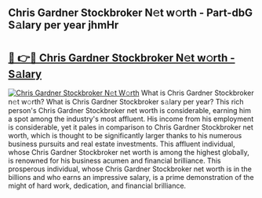 ## Chris Gardner Stockbroker N𝚎t w𝚘rth - Part-dbG S𝚊lary per year jhmHr

# <h2><a href="http://gc1ddz2.nevu.top/?p=Chris+Gardner+Stockbroker">🔗 👉🔴 Chris Gardner Stockbroker N𝚎t w𝚘rth - S𝚊lary</a></h2>

[![Chris Gardner Stockbroker N𝚎t W𝚘rth](https://i.imgur.com/Oavwk0R.jpeg)](http://gc1ddz2.nevu.top/?p=Chris+Gardner+Stockbroker)
What is Chris Gardner Stockbroker n𝚎t w𝚘rth? What is Chris Gardner Stockbroker s𝚊lary per year?
This rich person's Chris Gardner Stockbroker net worth is considerable, earning him a spot among the industry's most affluent. His income from his employment is considerable, yet it pales in comparison to Chris Gardner Stockbroker net worth, which is thought to be significantly larger thanks to his numerous business pursuits and real estate investments. This affluent individual, whose Chris Gardner Stockbroker net worth is among the highest globally, is renowned for his business acumen and financial brilliance. This prosperous individual, whose Chris Gardner Stockbroker net worth is in the billions and who earns an impressive salary, is a prime demonstration of the might of hard work, dedication, and financial brilliance.
